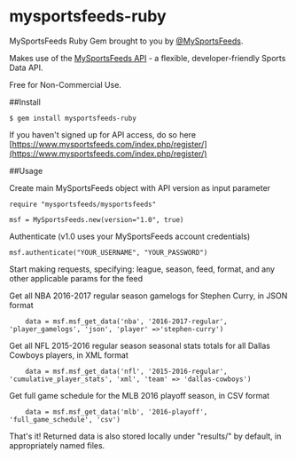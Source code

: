 # mysportsfeeds-ruby

MySportsFeeds Ruby Gem brought to you by [@MySportsFeeds](https://twitter.com/MySportsFeeds).

Makes use of the [MySportsFeeds API](https://www.mysportsfeeds.com) - a flexible, developer-friendly Sports Data API.

Free for Non-Commercial Use.

##Install

    
    $ gem install mysportsfeeds-ruby

If you haven't signed up for API access, do so here [https://www.mysportsfeeds.com/index.php/register/](https://www.mysportsfeeds.com/index.php/register/)

##Usage

Create main MySportsFeeds object with API version as input parameter

    require "mysportsfeeds/mysportsfeeds"

    msf = MySportsFeeds.new(version="1.0", true)

Authenticate (v1.0 uses your MySportsFeeds account credentials)

    msf.authenticate("YOUR_USERNAME", "YOUR_PASSWORD")

Start making requests, specifying: league, season, feed, format, and any other applicable params for the feed

Get all NBA 2016-2017 regular season gamelogs for Stephen Curry, in JSON format

```
    data = msf.msf_get_data('nba', '2016-2017-regular', 'player_gamelogs', 'json', 'player' =>'stephen-curry')
```

Get all NFL 2015-2016 regular season seasonal stats totals for all Dallas Cowboys players, in XML format

```
    data = msf.msf_get_data('nfl', '2015-2016-regular', 'cumulative_player_stats', 'xml', 'team' => 'dallas-cowboys')
```

Get full game schedule for the MLB 2016 playoff season, in CSV format

```
    data = msf.msf_get_data('mlb', '2016-playoff', 'full_game_schedule', 'csv')
```

That's it!  Returned data is also stored locally under "results/" by default, in appropriately named files.
